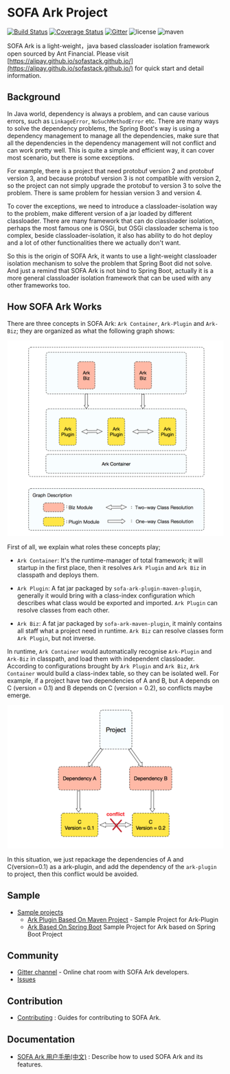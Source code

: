 # SOFA Ark Project

[![Build Status](https://travis-ci.org/alipay/sofa-ark.svg?branch=master)](https://travis-ci.org/alipay/sofa-ark)
[![Coverage Status](https://coveralls.io/repos/github/alipay/sofa-ark/badge.svg?branch=master)](https://coveralls.io/github/alipay/sofa-ark)
[![Gitter](https://img.shields.io/badge/chat-on%20gitter-orange.svg)](https://gitter.im/sofa-ark/Lobby)
![license](https://img.shields.io/badge/license-Apache--2.0-green.svg)
![maven](https://img.shields.io/badge/maven-v0.1.0-blue.svg)


SOFA Ark is a light-weight，java based classloader isolation framework 
open sourced by Ant Financial. Please visit [https://alipay.github.io/sofastack.github.io/](https://alipay.github.io/sofastack.github.io/)
for quick start and detail information.

## Background

In Java world, dependency is always a problem, and can cause various errors, such as `LinkageError`, `NoSuchMethodError` etc. There are many ways to solve the dependency problems, the Spring Boot's way is using a dependency management to manage all the dependencies, make sure that all the dependencies in the dependency management will not conflict and can work pretty well. This is quite a simple and efficient way, it can cover most scenario, but there is some exceptions.

For example, there is a project that need protobuf version 2 and protobuf version 3, and because protobuf version 3 is not compatible with version 2, so the project can not simply upgrade the protobuf to version 3 to solve the problem. There is same problem for hessian version 3 and version 4.

To cover the exceptions, we need to introduce a classloader-isolation way to the problem, make different version of a jar loaded by different classloader. There are many framework that can do classloader isolation, perhaps the most famous one is OSGi, but OSGi classloader schema is too complex, beside classloader-isolation, it also has ability to do hot deploy and a lot of other functionalities there we actually don't want.

So this is the origin of SOFA Ark, it wants to use a light-weight classloader isolation mechanism to  solve the problem that Spring Boot did not solve. And just a remind that SOFA Ark is not bind to Spring Boot, actually it is a more general classloader isolation framework that can be used with any other frameworks too.

## How SOFA Ark Works

There are three concepts in SOFA Ark: `Ark Container`, `Ark-Plugin` and `Ark-Biz`; they are organized as what the following graph shows:

![framework](resource/SOFA-Ark-Framework.png)

First of all, we explain what roles these concepts play;

+ `Ark Container`: It's the runtime-manager of total framework; it will startup in the first place, then it resolves `Ark Plugin` and `Ark Biz` in classpath and deploys them.

+ `Ark Plugin`: A fat jar packaged by `sofa-ark-plugin-maven-plugin`, generally it would bring with a class-index configuration which describes what class would be exported and imported. `Ark Plugin` can resolve classes from each other.

+ `Ark Biz`: A fat jar packaged by `sofa-ark-maven-plugin`, it mainly contains all staff what a project need in runtime. `Ark Biz` can resolve classes form `Ark Plugin`, but not inverse.

In runtime, `Ark Container` would automatically recognise `Ark-Plugin` and `Ark-Biz` in classpath, and load them with independent classloader. According to configurations brought by `Ark Plugin` and `Ark Biz`, `Ark Container` would build a class-index table, so they can be 
isolated well. For example, if a project have two dependencies of A and B, but A depends on C (version = 0.1) and B depends on C (version = 0.2), so conflicts maybe emerge. 

![conflict](resource/SOFA-Ark-Conflict.png)

In this situation, we just repackage the dependencies of A and C(version=0.1) as a ark-plugin, and add the dependency of the `ark-plugin` to project, then this conflict would be avoided.

## Sample

* [Sample projects](https://github.com/alipay/sofa-ark/tree/master/sofa-ark-samples)
    * [Ark Plugin Based On Maven Project](https://github.com/alipay/sofa-ark/tree/master/sofa-ark-samples/sample-ark-plugin) - Sample Project for Ark-Plugin
    * [Ark Based On Spring Boot](https://github.com/alipay/sofa-ark/tree/master/sofa-ark-samples/sample-springboot-ark) Sample Project for Ark based on Spring Boot Project

## Community

* [Gitter channel](https://gitter.im/sofa-ark/Lobby) - Online chat room with SOFA Ark developers.
* [Issues](https://github.com/alipay/sofa-ark/issues)

## Contribution

* [Contributing](./CONTRIBUTING.md) : Guides for contributing to SOFA Ark.

## Documentation

* [SOFA Ark 用户手册(中文)](https://alipay.github.io/sofastack.github.io/docs/) : Describe how to used SOFA Ark and its features. 
